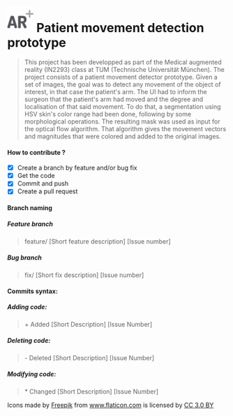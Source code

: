 #  <img src="/icons/augmented-reality.png" width="60" vertical-align="bottom"> Patient movement detection prototype
> This project has been developped as part of the Medical augmented reality (IN2293) class at TUM (Technische Universität München). The project consists of a patient movement detector prototype. Given a set of images, the goal was to detect any movement of the object of interest, in that case the patient's arm. The UI had to inform the surgeon that the patient's arm had moved and the degree and localisation of that said movement. To do that, a segmentation using HSV skin's color range had been done, following by some morphological operations. The resulting mask was used as input for the optical flow algorithm. That algorithm gives the movement vectors and magnitudes that were colored and added to the original images.

#### How to contribute ?
- [X] Create a branch by feature and/or bug fix
- [X] Get the code
- [X] Commit and push
- [X] Create a pull request

#### Branch naming

##### Feature branch
> feature/ [Short feature description] [Issue number]

##### Bug branch
> fix/ [Short fix description] [Issue number]

#### Commits syntax:

##### Adding code:
> \+ Added [Short Description] [Issue Number]

##### Deleting code:
> \- Deleted [Short Description] [Issue Number]

##### Modifying code:
> \* Changed [Short Description] [Issue Number]


Icons made by <a href="http://www.flaticon.com/authors/freepik" title="Freepik">Freepik</a> from <a href="http://www.flaticon.com" title="Flaticon">www.flaticon.com</a> is licensed by <a href="http://creativecommons.org/licenses/by/3.0/" title="Creative Commons BY 3.0" target="_blank">CC 3.0 BY</a>
